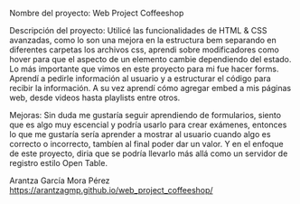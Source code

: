 Nombre del proyecto: Web Project Coffeeshop

Descripción del proyecto:
Utilicé las funcionalidades de HTML & CSS avanzadas, como lo son una mejora en la estructura bem separando en diferentes carpetas los archivos css, aprendi sobre modificadores como hover para que el aspecto de un elemento cambie dependiendo del estado. Lo más importante que vimos en este proyecto para mi fue hacer forms. Aprendí a pedirle información al usuario y a estructurar el código para recibir la información. A su vez aprendí cómo agregar embed a mis páginas web, desde videos hasta playlists entre otros.

Mejoras: Sin duda me gustaría seguir aprendiendo de formularios, siento que es algo muy escencial y podría usarlo para crear exámenes, entonces lo que me gustaría sería aprender a mostrar al usuario cuando algo es correcto o incorrecto, tambíen al final poder dar un valor. Y en el enfoque de este proyecto, diria que se podría llevarlo más allá como un servidor de registro estilo Open Table.

Arantza García Mora Pérez
https://arantzagmp.github.io/web_project_coffeeshop/
